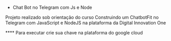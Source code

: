 * Chat Bot no Telegram com Js e Node

Projeto realizado sob orientação do curso Construindo um ChatbotFit no Telegram com JavaScript e NodeJS na plataforma da Digital Innovation One

**** Para executar crie sua chave na plataforma do google cloud